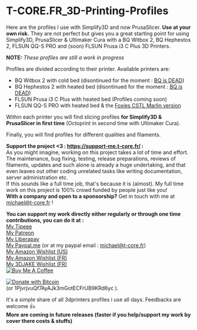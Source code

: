 # T-CORE.FR_3D-Printing-Profiles
Here are the profiles I use with Simplify3D and now PrusaSlicer. **Use at your own risk.**
They are not perfect but gives you a great starting point for using Simplify3D, PrusaSlicer & Ultimaker Cura with a BQ Witbox 2, BQ Hephestos 2, FLSUN QQ-S PRO and (soon) FLSUN Prusa i3 C Plus 3D Printers.

**NOTE:** *These profiles are still a work in progress*

Profiles are divided according to their printer. Available printers are:
* BQ Witbox 2 with cold bed (disontinued for the moment : [BQ is DEAD](https://www.bq.com/))
* BQ Hephestos 2 with heated bed (disontinued for the moment : [BQ is DEAD](https://www.bq.com/))
* FLSUN Prusa i3 C Plus with heated bed (Profiles coming soon)
* FLSUN QQ-S PRO with heated bed & the [Foxies CSTL Marlin version](https://github.com/Foxies-CSTL/Marlin_2.0.x/releases/)


Within each printer you will find slicing profiles **for Simplify3D & PrusaSlicer in first time** (Octoprint in second time with Ultimaker Cura).

Finally, you will find profiles for different qualities and filaments.

**Support the project <3 : https://support-me.t-core.fr/ :**<br>
As you might imagine, working on this project takes a lot of time and effort. The maintenance, bug fixing, testing, release preparations, reviews of filaments, updates and such alone is already a huge undertaking, and that even leaves out other coding unrelated tasks like writing documentation, server administration etc.<br>
If this sounds like a full time job, that's because it is (almost). My full time work on this project is 100% crowd funded by people just like you!<br>
**With a company and open to a sponsorship?** Get in touch with me at michael@t-core.fr ! 

**You can support my work directly either regularly or through one time contributions, you can do it at :**<br>
[My Tipeee](https://www.tipeee.com/torvast)<br>
[My Patreon](https://www.patreon.com/torvast)<br>
[My Liberapay](https://liberapay.com/Torvast/donate)<br>
[My Paypal.me](https://www.paypal.me/Torvast) (or at my paypal email : michael@t-core.fr)<br>
[My Amazon Wishlist (US)](https://amzn.to/2roSVwZ)<br>
[My Amazon Wishlist (FR)](https://amzn.to/2GFwbD3)<br>
[My 3DJAKE Wishlist (FR)](https://www.3djake.fr/liste-de-souhaits/4JH274LUJNSQP)<br>
<a href="https://www.buymeacoffee.com/torvast" target="_blank"><img src="https://www.buymeacoffee.com/assets/img/custom_images/black_img.png" alt="Buy Me A Coffee" style="height: auto !important;width: auto !important;" ></a>

<a href="https://www.blockchain.com/btc/address/1PjvrjvuQf7AyAJk3mGotECFrUB9KRd6yc" target="_blank"><img src="https://support-me.t-core.fr/BTC.png" alt="Donate with Bitcoin" ></a><br> (or 1PjvrjvuQf7AyAJk3mGotECFrUB9KRd6yc ).

It's a simple share of all 3dprinters profiles i use all days. Feedbacks are welcome 👍.<br>
**More are coming in future releases (faster if you help/support my work by cover there costs & stuffs)**
